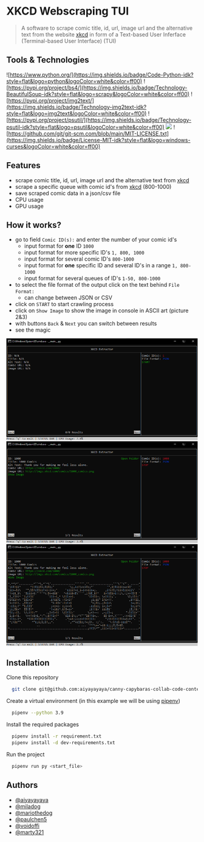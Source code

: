 # XKCD Webscraping TUI
> A software to scrape comic title, id, url, image url and the alternative text from the website [xkcd](https://xkcd.com/) in form of a Text-based User Inferface (Terminal-based User Interface) (TUI)


## Tools & Technologies
![https://www.python.org/](https://img.shields.io/badge/Code-Python-idk?style=flat&logo=python&logoColor=white&color=ff00)
![https://pypi.org/project/bs4/](https://img.shields.io/badge/Technology-BeautifulSoup-idk?style=flat&logo=scrapy&logoColor=white&color=ff00)
![https://pypi.org/project/img2text/](https://img.shields.io/badge/Technology-img2text-idk?style=flat&logo=img2text&logoColor=white&color=ff00)
![https://pypi.org/project/psutil/](https://img.shields.io/badge/Technology-psutil-idk?style=flat&logo=psutil&logoColor=white&color=ff00)
![](https://img.shields.io/badge/Technology-Curses-idk?style=flat&logo=curses&logoColor=white&color=ff00)
![https://github.com/git/git-scm.com/blob/main/MIT-LICENSE.txt](https://img.shields.io/badge/License-MIT-idk?style=flat&logo=windows-curses&logoColor=white&color=ff00)

## Features
+ scrape comic title, id, url, image url and the alternative text from [xkcd](https://xkcd.com/)
+ scrape a specific queue with comic id's from [xkcd](https://xkcd.com/) (800-1000)
+ save scraped comic data in a json/csv file
+ CPU usage
+ GPU usage

## How it works?
+ go to field `Comic ID(s):` and enter the number of your comic id's
  + input format for **one** ID `1000`
  + input format for more specific ID's `1, 800, 1000`
  + input format for several comic ID's `800-1000`
  + input format for **one** specific ID and several ID's in a range `1, 800-1000`
  + input format for several queues of ID's `1-50, 800-1000`
+ to select the file format of the output click on the text behind `File Format:`
  + can change between JSON or CSV
+ click on `START` to start crawling process
+ click on `Show Image` to show the image in console in ASCII art (picture 2&3)
+ with buttons `Back` & `Next` you can switch between results
+ see the magic

![](/images/start_tui.png)
![](/images/executed_tui.png)
![](/images/ASCII_image_tui.png)

## Installation

Clone this repository

```bash
  git clone git@github.com:aiyayayaya/canny-capybaras-collab-code-contest.git
```

Create a virtual environment (in this example  we will be using [pipenv](https://pypi.org/project/pipenv/))

```bash
  pipenv --python 3.9
```

Install the required packages

```bash
  pipenv install -r requirement.txt
  pipenv install -d dev-requirements.txt
```

Run the project

```bash
  pipenv run py <start_file>
```
## Authors

- [@aiyayayaya](https://www.github.com/aiyayayaya)
- [@miladog](https://www.github.com/miladog)
- [@mariothedog](https://www.github.com/mariothedog)
- [@paulchen5](https://www.github.com/paulchen5)
- [@voidoffi](https://www.github.com/voidoffi)
- [@marty321](https://www.github.com/marty321)
